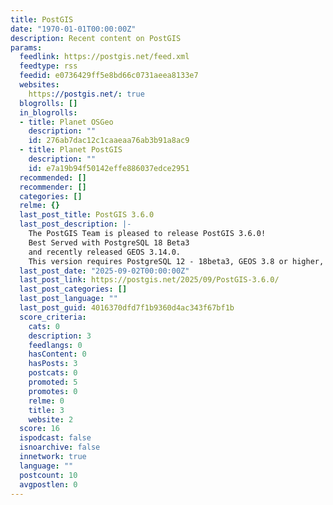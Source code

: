 ```yaml
---
title: PostGIS
date: "1970-01-01T00:00:00Z"
description: Recent content on PostGIS
params:
  feedlink: https://postgis.net/feed.xml
  feedtype: rss
  feedid: e0736429ff5e8bd66c0731aeea8133e7
  websites:
    https://postgis.net/: true
  blogrolls: []
  in_blogrolls:
  - title: Planet OSGeo
    description: ""
    id: 276ab7dac12c1caaeaa76ab3b91a8ac9
  - title: Planet PostGIS
    description: ""
    id: e7a19b94f50142effe886037edce2951
  recommended: []
  recommender: []
  categories: []
  relme: {}
  last_post_title: PostGIS 3.6.0
  last_post_description: |-
    The PostGIS Team is pleased to release PostGIS 3.6.0!
    Best Served with PostgreSQL 18 Beta3
    and recently released GEOS 3.14.0.
    This version requires PostgreSQL 12 - 18beta3, GEOS 3.8 or higher, and
  last_post_date: "2025-09-02T00:00:00Z"
  last_post_link: https://postgis.net/2025/09/PostGIS-3.6.0/
  last_post_categories: []
  last_post_language: ""
  last_post_guid: 4016370dfd7f1b9360d4ac343f67bf1b
  score_criteria:
    cats: 0
    description: 3
    feedlangs: 0
    hasContent: 0
    hasPosts: 3
    postcats: 0
    promoted: 5
    promotes: 0
    relme: 0
    title: 3
    website: 2
  score: 16
  ispodcast: false
  isnoarchive: false
  innetwork: true
  language: ""
  postcount: 10
  avgpostlen: 0
---
```

